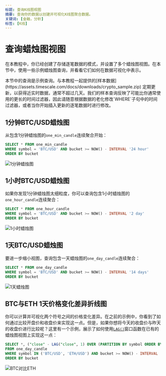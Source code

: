 ```yaml
---
标题: 查询K线图视图
摘要: 查询你的数据以创建并可视化K线图聚合数据。
关键词: [金融，分析]
标签: [K线]
---
```


# 查询蜡烛图视图

在本教程中，你已经创建了存储逐笔数据的模式，并设置了多个蜡烛图视图。在本节中，使用一些示例蜡烛图查询，并看看它们如何在数据可视化中表示。

<Highlight type="note">
本节中的查询是示例查询。与本教程一起提供的[样本数据](https://assets.timescale.com/docs/downloads/crypto_sample.zip) 
定期更新，以获得近实时数据，通常不超过几天。我们的样本查询反映了可能比你通常使用的更长的时间过滤器，因此请随意根据数据的老化修改`WHERE`子句中的时间过滤器，或者当你开始插入更新的逐笔数据时进行修改。
</Highlight>

## 1分钟BTC/USD蜡烛图

从包含1分钟蜡烛图的`one_min_candle`连续聚合开始：

```sql
SELECT * FROM one_min_candle
WHERE symbol = 'BTC/USD' AND bucket >= NOW() - INTERVAL '24 hour'
ORDER BY bucket
```

![1分钟蜡烛图](https://s3.amazonaws.com/assets.timescale.com/docs/images/tutorials/candlestick/one_min.png) 

## 1小时BTC/USD蜡烛图

如果你发现1分钟蜡烛图太细粒度，你可以查询包含1小时蜡烛图的`one_hour_candle`连续聚合：

```sql
SELECT * FROM one_hour_candle
WHERE symbol = 'BTC/USD' AND bucket >= NOW() - INTERVAL '2 day'
ORDER BY bucket
```

![1小时蜡烛图](https://s3.amazonaws.com/assets.timescale.com/docs/images/tutorials/candlestick/one_hour.png) 

## 1天BTC/USD蜡烛图

要进一步缩小视图，查询包含一天蜡烛图的`one_day_candle`连续聚合：

```sql
SELECT * FROM one_day_candle
WHERE symbol = 'BTC/USD' AND bucket >= NOW() - INTERVAL '14 days'
ORDER BY bucket
```

![1天蜡烛图](https://s3.amazonaws.com/assets.timescale.com/docs/images/tutorials/candlestick/one_day.png) 

## BTC与ETH 1天价格变化差异折线图

你可以计算并可视化两个符号之间的价格变化差异。在之前的示例中，你看到了如何通过比较开盘价和收盘价来实现这一点。但是，如果你想将今天的收盘价与昨天的收盘价进行比较呢？这里有一个示例，展示了如何使用[`LAG()`][lag]窗口函数在已有的蜡烛图视图上实现这一点：

```sql
SELECT *, ("close" - LAG("close", 1) OVER (PARTITION BY symbol ORDER BY bucket)) / "close" AS change_pct
FROM one_day_candle
WHERE symbol IN ('BTC/USD', 'ETH/USD') AND bucket >= NOW() - INTERVAL '14 days'
ORDER BY bucket
```

![BTC对比ETH](https://s3.amazonaws.com/assets.timescale.com/docs/images/tutorials/candlestick/pct_change.png) 

[lag]: https://www.postgresqltutorial.com/postgresql-lag-function/

